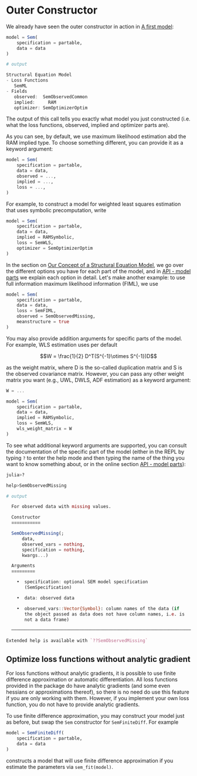 # Outer Constructor

We already have seen the outer constructor in action in [A first model](@ref):

```julia
model = Sem(
    specification = partable,
    data = data
)

# output

Structural Equation Model
- Loss Functions
   SemML
- Fields
   observed:  SemObservedCommon
   implied:     RAM
   optimizer: SemOptimizerOptim
```

The output of this call tells you exactly what model you just constructed (i.e. what the loss functions, observed, implied and optimizer parts are).

As you can see, by default, we use maximum likelihood estimation abd the RAM implied type.
To choose something different, you can provide it as a keyword argument:

```julia
model = Sem(
    specification = partable,
    data = data,
    observed = ...,
    implied = ...,
    loss = ...,
)
```

For example, to construct a model for weighted least squares estimation that uses symbolic precomputation, write

```julia
model = Sem(
    specification = partable,
    data = data,
    implied = RAMSymbolic,
    loss = SemWLS,
    optimizer = SemOptimizerOptim
)
```

In the section on [Our Concept of a Structural Equation Model](@ref), we go over the different options you have for each part of the model, and in [API - model parts](@ref) we explain each option in detail.
Let's make another example: to use full information maximum likelihood information (FIML), we use

```julia
model = Sem(
    specification = partable,
    data = data,
    loss = SemFIML,
    observed = SemObservedMissing,
    meanstructure = true
)
```

You may also provide addition arguments for specific parts of the model. For example, WLS estimation uses per default

```math
W = \frac{1}{2} D^T(S^{-1}\otimes S^{-1})D
```
as the weight matrix, where D is the so-called duplication matrix and S is the observed covariance matrix. However, you can pass any other weight matrix you want (e.g., UWL, DWLS, ADF estimation) as a keyword argument:

```julia
W = ...

model = Sem(
    specification = partable,
    data = data,
    implied = RAMSymbolic,
    loss = SemWLS,
    wls_weight_matrix = W
)

```

To see what additional keyword arguments are supported, you can consult the documentation of the specific part of the model (either in the REPL by typing `?` to enter the help mode and then typing the name of the thing you want to know something about, or in the online section [API - model parts](@ref)):

```julia
julia>?

help>SemObservedMissing

# output

  For observed data with missing values.

  Constructor
  ≡≡≡≡≡≡≡≡≡≡≡

  SemObservedMissing(;
      data,
      observed_vars = nothing,
      specification = nothing,
      kwargs...)

  Arguments
  ≡≡≡≡≡≡≡≡≡

    •  specification: optional SEM model specification
       (SemSpecification)

    •  data: observed data

    •  observed_vars::Vector{Symbol}: column names of the data (if
       the object passed as data does not have column names, i.e. is
       not a data frame)

  ────────────────────────────────────────────────────────────────────────

Extended help is available with `??SemObservedMissing`
```

## Optimize loss functions without analytic gradient

For loss functions without analytic gradients, it is possible to use finite difference approximation or automatic differentiation.
All loss functions provided in the package do have analytic gradients (and some even hessians or approximations thereof), so there is no need do use this feature if you are only working with them.
However, if you implement your own loss function, you do not have to provide analytic gradients.

To use finite difference approximation, you may construct your model just as before, but swap the `Sem` constructor for `SemFiniteDiff`. For example

```julia
model = SemFiniteDiff(
    specification = partable,
    data = data
)
```

constructs a model that will use finite difference approximation if you estimate the parameters via `sem_fit(model)`.
